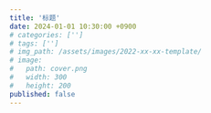 ```yaml
---
title: '标题'
date: 2024-01-01 10:30:00 +0900
# categories: ['']
# tags: ['']
# img_path: /assets/images/2022-xx-xx-template/
# image:
#   path: cover.png
#   width: 300
#   height: 200
published: false
---
```

